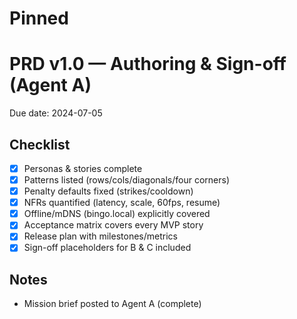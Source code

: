 # Pinned
# PRD v1.0 — Authoring & Sign-off (Agent A)
Due date: 2024-07-05

## Checklist
- [x] Personas & stories complete
- [x] Patterns listed (rows/cols/diagonals/four corners)
- [x] Penalty defaults fixed (strikes/cooldown)
- [x] NFRs quantified (latency, scale, 60fps, resume)
- [x] Offline/mDNS (bingo.local) explicitly covered
- [x] Acceptance matrix covers every MVP story
- [x] Release plan with milestones/metrics
- [x] Sign-off placeholders for B & C included

## Notes
- Mission brief posted to Agent A (complete)
